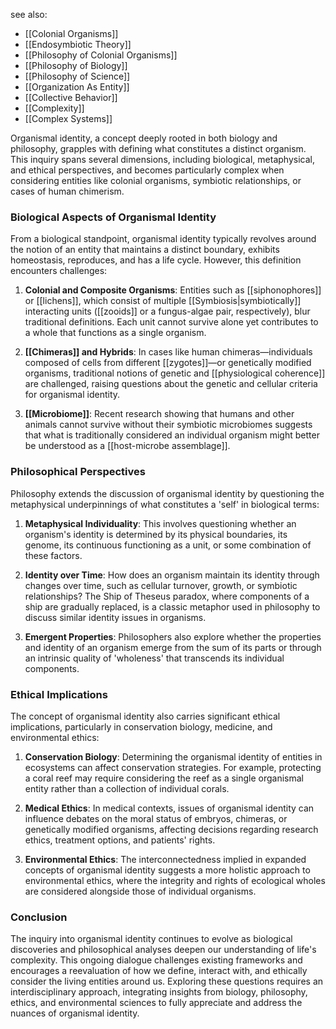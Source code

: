 see also:
- [[Colonial Organisms]]
- [[Endosymbiotic Theory]]
- [[Philosophy of Colonial Organisms]]
- [[Philosophy of Biology]]
- [[Philosophy of Science]]
- [[Organization As Entity]]
- [[Collective Behavior]]
- [[Complexity]]
- [[Complex Systems]]

Organismal identity, a concept deeply rooted in both biology and philosophy, grapples with defining what constitutes a distinct organism. This inquiry spans several dimensions, including biological, metaphysical, and ethical perspectives, and becomes particularly complex when considering entities like colonial organisms, symbiotic relationships, or cases of human chimerism.

### Biological Aspects of Organismal Identity

From a biological standpoint, organismal identity typically revolves around the notion of an entity that maintains a distinct boundary, exhibits homeostasis, reproduces, and has a life cycle. However, this definition encounters challenges:

1. **Colonial and Composite Organisms**: Entities such as [[siphonophores]] or [[lichens]], which consist of multiple [[Symbiosis|symbiotically]] interacting units ([[zooids]] or a fungus-algae pair, respectively), blur traditional definitions. Each unit cannot survive alone yet contributes to a whole that functions as a single organism.

2. **[[Chimeras]] and Hybrids**: In cases like human chimeras—individuals composed of cells from different [[zygotes]]—or genetically modified organisms, traditional notions of genetic and [[physiological coherence]] are challenged, raising questions about the genetic and cellular criteria for organismal identity.

3. **[[Microbiome]]**: Recent research showing that humans and other animals cannot survive without their symbiotic microbiomes suggests that what is traditionally considered an individual organism might better be understood as a [[host-microbe assemblage]].

### Philosophical Perspectives

Philosophy extends the discussion of organismal identity by questioning the metaphysical underpinnings of what constitutes a 'self' in biological terms:

1. **Metaphysical Individuality**: This involves questioning whether an organism's identity is determined by its physical boundaries, its genome, its continuous functioning as a unit, or some combination of these factors.

2. **Identity over Time**: How does an organism maintain its identity through changes over time, such as cellular turnover, growth, or symbiotic relationships? The Ship of Theseus paradox, where components of a ship are gradually replaced, is a classic metaphor used in philosophy to discuss similar identity issues in organisms.

3. **Emergent Properties**: Philosophers also explore whether the properties and identity of an organism emerge from the sum of its parts or through an intrinsic quality of 'wholeness' that transcends its individual components.

### Ethical Implications

The concept of organismal identity also carries significant ethical implications, particularly in conservation biology, medicine, and environmental ethics:

1. **Conservation Biology**: Determining the organismal identity of entities in ecosystems can affect conservation strategies. For example, protecting a coral reef may require considering the reef as a single organismal entity rather than a collection of individual corals.

2. **Medical Ethics**: In medical contexts, issues of organismal identity can influence debates on the moral status of embryos, chimeras, or genetically modified organisms, affecting decisions regarding research ethics, treatment options, and patients' rights.

3. **Environmental Ethics**: The interconnectedness implied in expanded concepts of organismal identity suggests a more holistic approach to environmental ethics, where the integrity and rights of ecological wholes are considered alongside those of individual organisms.

### Conclusion

The inquiry into organismal identity continues to evolve as biological discoveries and philosophical analyses deepen our understanding of life's complexity. This ongoing dialogue challenges existing frameworks and encourages a reevaluation of how we define, interact with, and ethically consider the living entities around us. Exploring these questions requires an interdisciplinary approach, integrating insights from biology, philosophy, ethics, and environmental sciences to fully appreciate and address the nuances of organismal identity.